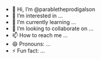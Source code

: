 - 👋 Hi, I’m @parabletheprodigalson
- 👀 I’m interested in ...
- 🌱 I’m currently learning ...
- 💞️ I’m looking to collaborate on ...
- 📫 How to reach me ...
- 😄 Pronouns: ...
- ⚡ Fun fact: ...

<!---
parabletheprodigalson/parabletheprodigalson is a ✨ special ✨ repository because its `README.md` (this file) appears on your GitHub profile.
You can click the Preview link to take a look at your changes.
--->
